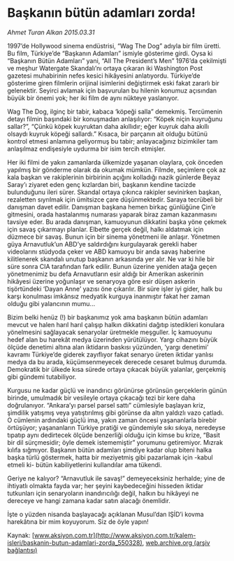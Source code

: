 # Başkanın bütün adamları zorda!

*Ahmet Turan Alkan 2015.03.31*

<div class="pNewsDetailMainContent" itemprop="articleBody">
 <p>
  1997’de Hollywood sinema endüstrisi, “Wag The Dog” adıyla bir film üretti. Bu film, Türkiye’de “Başkanın Adamları” ismiyle gösterime girdi. Oysa ki “Başkanın Bütün Adamları” yani, “All The President’s Men” 1976’da çekilmişti ve meşhur Watergate Skandalı’nı ortaya çıkaran iki Washington Post gazetesi muhabirinin nefes kesici hikâyesini anlatıyordu. Türkiye’de gösterime giren filmlerin orijinal isimlerini değiştirmek eski fakat zararlı bir gelenektir. Seyirci avlamak için başvurulan bu hilenin konumuz açısından büyük bir önemi yok; her iki film de aynı nükteye yaslanıyor.
 </p>
 <p>
  Wag The Dog, ilginç bir tabir, kabaca ‘köpeği salla” demekmiş. Tercümenin detayı filmin başındaki bir konuşmadan anlaşılıyor: “Köpek niçin kuyruğunu sallar?”, “Çünkü köpek kuyruktan daha akıllıdır; eğer kuyruk daha akıllı olsaydı kuyruk köpeği sallardı.” Kısaca, bir parçanın ait olduğu bütünü kontrol etmesi anlamına geliyormuş bu tabir; anlayacağınız bizimkiler tam anlaşılmaz endişesiyle uydurma bir isim tercih etmişler.
 </p>
 <p>
  Her iki filmi de yakın zamanlarda ülkemizde yaşanan olaylara, çok önceden yapılmış bir gönderme olarak da okumak mümkün. Filmde, seçimlere çok az kala başkan ve rakiplerinin birbirinin açığını kolladığı nazik günlerde Beyaz Saray’ı ziyaret eden genç kızlardan biri, başkanın kendine tacizde bulunduğunu ileri sürer. Skandal ortaya çıkınca rakipler sevinirken başkan, rezaletten sıyrılmak için ümitsizce çare düşünmektedir. Saraya tecrübeli bir danışman davet edilir. Danışman başkana hemen birkaç günlüğüne Çin’e gitmesini, orada hastalanmış numarası yaparak biraz zaman kazanmasını tavsiye eder. Bu arada danışman, kamuoyunun dikkatini başka yöne çekmek için savaş çıkarmayı planlar. Elbette gerçek değil, halkı aldatmak için düzmece bir savaş. Bunun için bir sinema yönetmeni ile anlaşır. Yönetmen güya Arnavutluk’un ABD’ye saldırdığını kurgulayarak gerekli haber videolarını stüdyoda çeker ve ABD kamuoyu bir anda savaş haberine kilitlenerek skandalı unutup başkanın arkasında yer alır. Ne var ki hile bir süre sonra CIA tarafından fark edilir. Bunun üzerine yeniden atağa geçen yönetmenimiz bu defa Arnavutların esir aldığı bir Amerikan askerinin hikâyesi üzerine yoğunlaşır ve senaryoya göre esir düşen askerin tişörtündeki ‘Dayan Anne’ yazısı öne çıkarılır. Bir süre işler iyi gider, halk bu karşı konulması imkânsız medyatik kurguya inanmıştır fakat her zaman olduğu gibi yalancının mumu...
 </p>
 <p>
  Bizim belki henüz (!) bir başkanımız yok ama başkanın bütün adamları mevcut ve halen harıl harıl çalışıp halkın dikkatini dağıtıp istedikleri konulara yönelmesini sağlayacak senaryolar üretmekle meşguller. İç kamuoyunu hedef alan bu harekât medya üzerinden yürütülüyor. Yargı cihazını büyük ölçüde denetimi altına alan iktidarın baskısı yüzünden, ‘yargı denetimi’ kavramı Türkiye’de giderek zayıflıyor fakat senaryo üreten iktidar yanlısı medya da bu arada, küçümsenmeyecek derecede cesaret bulmuş durumda. Demokratik bir ülkede kısa sürede ortaya çıkacak büyük yalanlar, gerçekmiş gibi gündemi tutabiliyor.
 </p>
 <p>
  Kurgusu ne kadar güçlü ve inandırıcı görünürse görünsün gerçeklerin günün birinde, umulmadık bir vesileyle ortaya çıkacağı tezi bir kere daha doğrulanıyor. “Ankara’yı parsel parsel sattı” cümlesiyle başlayan kriz, şimdilik yatışmış veya yatıştırılmış gibi görünse da altın yaldızlı vazo çatladı. O cümlenin ardındaki güçlü ima, yakın zaman öncesi yaşananlarla birebir örtüşüyor; yaşananların Türkiye pratiği ve gündemiyle sıkı sıkıya, neredeyse tıpatıp aynı dedirtecek ölçüde benzerliği olduğu için kimse bu krize, “Basit bir dil sürçmesidir; öyle demek istememiştir” yorumunu getiremiyor. Mızrak kılıfa sığmıyor. Başkanın bütün adamları şimdiye kadar olup biteni halka başka türlü göstermek, hatta bir meziyetmiş gibi pazarlamak için -kabul etmeli ki- bütün kabiliyetlerini kullandılar ama tükendi.
 </p>
 <p>
  Geriye ne kalıyor? “Arnavutluk ile savaş!” demeyeceksiniz herhalde; yine de ihtiyatlı olmakta fayda var; her şeyini kaybedeceğini hisseden iktidar tutkunları için senaryoların inandırıcılığı değil, halkın bu hikâyeyi ne dereceye ve hangi zamana kadar satın alacağı önemlidir.
 </p>
 <p>
  İşte o yüzden nisanda başlayacağı açıklanan Musul’dan IŞİD’i kovma harekâtına bir mim koyuyorum. Siz de öyle yapın!
 </p>
</div>


Kaynak: [www.aksiyon.com.tr](http://www.aksiyon.com.tr/kalem-isleri/baskanin-butun-adamlari-zorda_550328), [web.archive.org (arşiv bağlantısı)](http://web.archive.org/web/20150706171433/http://www.aksiyon.com.tr/kalem-isleri/baskanin-butun-adamlari-zorda_550328)
